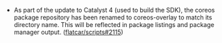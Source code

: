- As part of the update to Catalyst 4 (used to build the SDK), the coreos package repository has been renamed to coreos-overlay to match its directory name. This will be reflected in package listings and package manager output. ([flatcar/scripts#2115](https://github.com/flatcar/scripts/pull/2115))
